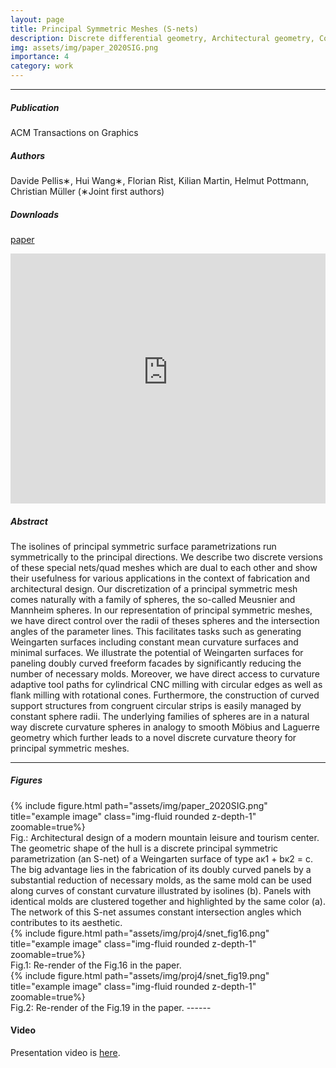 ```yaml
---
layout: page
title: Principal Symmetric Meshes (S-nets)
description: Discrete differential geometry, Architectural geometry, Computational fabrication, Paneling, Sphere geometries, Curvature adaptive milling
img: assets/img/paper_2020SIG.png
importance: 4
category: work
---
```


------
##### **Publication**
ACM Transactions on Graphics

##### **Authors**
Davide Pellis∗, Hui Wang∗, Florian Rist, Kilian Martin, Helmut Pottmann, Christian Müller
(∗Joint first authors)

##### **Downloads**
[paper](https://www.geometrie.tuwien.ac.at/geom/ig/publications/snets/snets.pdf)

<!-- <object data="https://www.geometrie.tuwien.ac.at/geom/ig/publications/snets/snets.pdf#toolbar=0" type="application/pdf" width="100%" height="100%">
</object> -->

<iframe src="https://www.geometrie.tuwien.ac.at/geom/ig/publications/snets/snets.pdf#toolbar=0" 
width="100%" height=400 frameborder="0" style="border: none;">
</iframe>

##### **Abstract**
The isolines of principal symmetric surface parametrizations run symmetrically to the principal directions. We describe two discrete versions of these
special nets/quad meshes which are dual to each other and show their usefulness for various applications in the context of fabrication and architectural
design. Our discretization of a principal symmetric mesh comes naturally
with a family of spheres, the so-called Meusnier and Mannheim spheres. In
our representation of principal symmetric meshes, we have direct control
over the radii of theses spheres and the intersection angles of the parameter
lines. This facilitates tasks such as generating Weingarten surfaces including constant mean curvature surfaces and minimal surfaces. We illustrate
the potential of Weingarten surfaces for paneling doubly curved freeform facades by significantly reducing the number of necessary molds. Moreover,
we have direct access to curvature adaptive tool paths for cylindrical CNC
milling with circular edges as well as flank milling with rotational cones.
Furthermore, the construction of curved support structures from congruent
circular strips is easily managed by constant sphere radii. The underlying
families of spheres are in a natural way discrete curvature spheres in analogy
to smooth Möbius and Laguerre geometry which further leads to a novel
discrete curvature theory for principal symmetric meshes.


------

##### **Figures**
<div class="row">
    <div class="col-sm mt-3 mt-md-0">
        {% include figure.html path="assets/img/paper_2020SIG.png" title="example image" class="img-fluid rounded z-depth-1" zoomable=true%}
    </div>
</div>
Fig.: Architectural design of a modern mountain leisure and tourism center. The geometric shape of the hull is a discrete principal symmetric parametrization
(an S-net) of a Weingarten surface of type aκ1 + bκ2 = c. The big advantage lies in the fabrication of its doubly curved panels by a substantial
reduction of necessary molds, as the same mold can be used along curves of constant curvature illustrated by isolines (b). Panels with identical molds are
clustered together and highlighted by the same color (a). The network of this S-net assumes constant intersection angles which contributes to its aesthetic.

<div class="row">
    <div class="col-sm mt-3 mt-md-0">
        {% include figure.html path="assets/img/proj4/snet_fig16.png" title="example image" class="img-fluid rounded z-depth-1" zoomable=true%}
    </div>
</div>
Fig.1: Re-render of the Fig.16 in the paper.

<div class="row">
    <div class="col-sm mt-3 mt-md-0">
        {% include figure.html path="assets/img/proj4/snet_fig19.png" title="example image" class="img-fluid rounded z-depth-1" zoomable=true%}
    </div>
</div>
Fig.2: Re-render of the Fig.19 in the paper.
------

#### **Video**

Presentation video is [here](https://dl.acm.org/doi/10.1145/3386569.3392446).
